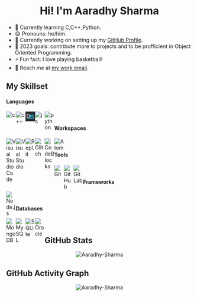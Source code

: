 <h1 align="center"> Hi! I'm Aaradhy Sharma </h1>   


- 🔭 Currently learning C,C++,Python.  <br>
- 😄 Pronouns: he/him. <br>
- 🌱 Currently working on setting up my [GitHub Profile](githubprofile). <br>
- 🎯 2023 goals: contribute more to projects and to be profficient in Object Oriented Programming. <br>
- ⚡ Fun fact: I love playing basketball! <br>
- 💬 Reach me at [my work email](mail). <br>
</a>

<h2> My Skillset </h2>

<h4> Languages </h4>

<span>

<img align="left" alt="c" width="26px" src="https://i.imgur.com/loWAHjB.png" />
<img align="left" alt="c++" width="26px" src="https://i.imgur.com/YMXeZ6b.png" /> 
<img align="left" alt="discord.js" width="26px" src="https://raw.githubusercontent.com/github/explore/888aa7196bdda1de09e848148fc5929ccfe49ab6/topics/discord-js/discord-js.png" />
<img align="left" alt="js" width="26px" src="https://i.imgur.com/3u1wzwE.png" /> 
<img align="left" alt="python" width="26px" src="https://i.imgur.com/C71VspT.png" /></br>
</span>

<h4> Workspaces </h4>

<span>
<img align="left" alt="Visual Studio Code" width="26px" src="https://cdn.jsdelivr.net/npm/simple-icons@3.13.0/icons/visualstudiocode.svg" />
<img align="left" alt="Visual Studio" width="26px" src="https://cdn.jsdelivr.net/npm/simple-icons@3.13.0/icons/visualstudio.svg" />
<img align="left" alt="Repl.it" width="26px" src="https://replit.com/cdn-cgi/image/quality=80,metadata=copyright,format=auto/https://storage.googleapis.com/replit/images/1612455792786_a4734eaea0a6a46c8a4507f113d01229.png" />
<img align="left" alt="Glitch" width="26px" src="https://logos-world.net/wp-content/uploads/2021/03/Glitch-Logo.png" />
<img align="left" alt="CodeBlocks" width="26px" src="https://jetsonhacks.com/wp-content/uploads/2016/01/codeblocks2.png" />
<img align="left" alt="Atom" width="26px" src="https://seeklogo.com/images/A/atom-logo-19BD90FF87-seeklogo.com.png"><br />
</span>

<h4> Tools </h4>

<span>
<img align="left" alt="Git" width="26px" src="https://cdn.jsdelivr.net/npm/simple-icons@3.13.0/icons/git.svg" />
<img align="left" alt="GitHub" width="26px" src="https://cdn.jsdelivr.net/npm/simple-icons@3.13.0/icons/github.svg" />
<img align="left" alt="GitLab" width="26px" src="https://cdn.jsdelivr.net/npm/simple-icons@3.13.0/icons/gitlab.svg" /></br>
</span>

<h4> Frameworks </h4>

<span>


<img align="left" alt="Node.js" width="26px" src="https://cdn.jsdelivr.net/npm/simple-icons@3.13.0/icons/node-dot-js.svg" />


</br>
</span>

<h4> Databases </h4>

<span>

<img align="left" alt="MongoDB" width="26px" src="https://cdn.jsdelivr.net/npm/simple-icons@3.13.0/icons/mongodb.svg" />
<img align="left" alt="MySQL" width="26px" src="https://cdn.jsdelivr.net/npm/simple-icons@3.13.0/icons/mysql.svg" />
<img align="left" alt="SQLite" width="26px" src="https://cdn.jsdelivr.net/npm/simple-icons@3.13.0/icons/sqlite.svg" />
<img align="left" alt="Oracle" width="26px" src="https://cdn.jsdelivr.net/npm/simple-icons@3.13.0/icons/oracle.svg"/>
</br>
</span>


<h2>  GitHub Stats </h2>

<p align="center">
  <img src="https://github-readme-stats.vercel.app/api?username=Aaradhy-Sharma&show_icons=true&theme=radical" alt="Aaradhy-Sharma" />
</p>



<h2>  GitHub Activity Graph </h2>


<p align="center">
  <img src="https://activity-graph.herokuapp.com/graph?username=Aaradhy-Sharma&theme=redical" alt="Aaradhy-Sharma" />
</p>







[githubprofile]: https://github.com/Aaradhy-Sharma


